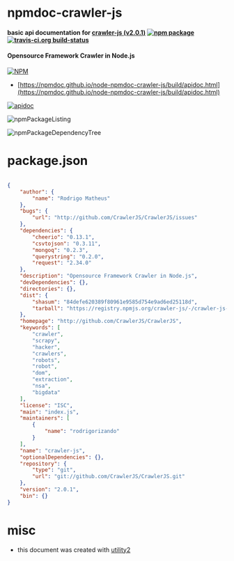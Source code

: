 # npmdoc-crawler-js

#### basic api documentation for  [crawler-js (v2.0.1)](http://github.com/CrawlerJS/CrawlerJS)  [![npm package](https://img.shields.io/npm/v/npmdoc-crawler-js.svg?style=flat-square)](https://www.npmjs.org/package/npmdoc-crawler-js) [![travis-ci.org build-status](https://api.travis-ci.org/npmdoc/node-npmdoc-crawler-js.svg)](https://travis-ci.org/npmdoc/node-npmdoc-crawler-js)

#### Opensource Framework Crawler in Node.js

[![NPM](https://nodei.co/npm/crawler-js.png?downloads=true&downloadRank=true&stars=true)](https://www.npmjs.com/package/crawler-js)

- [https://npmdoc.github.io/node-npmdoc-crawler-js/build/apidoc.html](https://npmdoc.github.io/node-npmdoc-crawler-js/build/apidoc.html)

[![apidoc](https://npmdoc.github.io/node-npmdoc-crawler-js/build/screenCapture.buildCi.browser.%252Ftmp%252Fbuild%252Fapidoc.html.png)](https://npmdoc.github.io/node-npmdoc-crawler-js/build/apidoc.html)

![npmPackageListing](https://npmdoc.github.io/node-npmdoc-crawler-js/build/screenCapture.npmPackageListing.svg)

![npmPackageDependencyTree](https://npmdoc.github.io/node-npmdoc-crawler-js/build/screenCapture.npmPackageDependencyTree.svg)



# package.json

```json

{
    "author": {
        "name": "Rodrigo Matheus"
    },
    "bugs": {
        "url": "http://github.com/CrawlerJS/CrawlerJS/issues"
    },
    "dependencies": {
        "cheerio": "0.13.1",
        "csvtojson": "0.3.11",
        "mongoq": "0.2.3",
        "querystring": "0.2.0",
        "request": "2.34.0"
    },
    "description": "Opensource Framework Crawler in Node.js",
    "devDependencies": {},
    "directories": {},
    "dist": {
        "shasum": "84defe620389f80961e9585d754e9ad6ed25118d",
        "tarball": "https://registry.npmjs.org/crawler-js/-/crawler-js-2.0.1.tgz"
    },
    "homepage": "http://github.com/CrawlerJS/CrawlerJS",
    "keywords": [
        "crawler",
        "scrapy",
        "hacker",
        "crawlers",
        "robots",
        "robot",
        "dom",
        "extraction",
        "nsa",
        "bigdata"
    ],
    "license": "ISC",
    "main": "index.js",
    "maintainers": [
        {
            "name": "rodrigorizando"
        }
    ],
    "name": "crawler-js",
    "optionalDependencies": {},
    "repository": {
        "type": "git",
        "url": "git://github.com/CrawlerJS/CrawlerJS.git"
    },
    "version": "2.0.1",
    "bin": {}
}
```



# misc
- this document was created with [utility2](https://github.com/kaizhu256/node-utility2)
